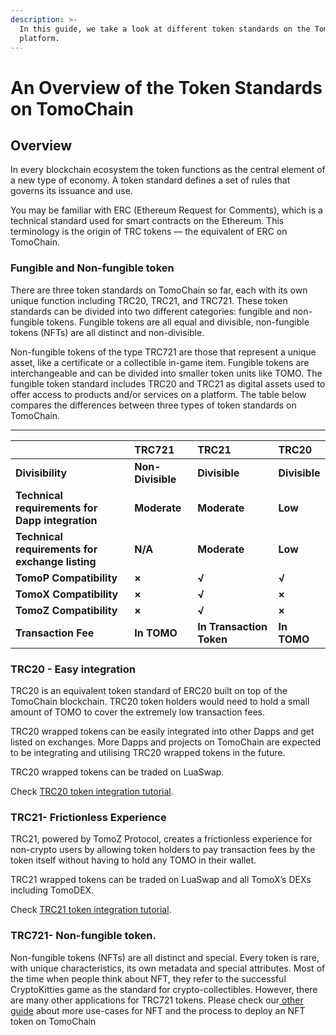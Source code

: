 ```yaml
---
description: >-
  In this guide, we take a look at different token standards on the TomoChain
  platform.
---
```


# An Overview of the Token Standards on TomoChain

## **Overview**

In every blockchain ecosystem the token functions as the central element of a new type of economy. A token standard defines a set of rules that governs its issuance and use.

You may be familiar with ERC \(Ethereum Request for Comments\), which is a technical standard used for smart contracts on the Ethereum. This terminology is the origin of TRC tokens — the equivalent of ERC on TomoChain.

### **Fungible and Non-fungible token**

There are three token standards on TomoChain so far, each with its own unique function including TRC20, TRC21, and TRC721. These token standards can be divided into two different categories: fungible and non-fungible tokens. Fungible tokens are all equal and divisible, non-fungible tokens \(NFTs\) are all distinct and non-divisible.

Non-fungible tokens of the type TRC721 are those that represent a unique asset, like a certificate or a collectible in-game item. Fungible tokens are interchangeable and can be divided into smaller token units like TOMO. The fungible token standard includes TRC20 and TRC21 as digital assets used to offer access to products and/or services on a platform. The table below compares the differences between three types of token standards on TomoChain.  
****

|  | **TRC721** | **TRC21** | **TRC20** |
| :--- | :--- | :--- | :--- |
| **Divisibility** | **Non-Divisible** | **Divisible** | **Divisible** |
| **Technical requirements for Dapp integration** | **Moderate** | **Moderate** | **Low** |
| **Technical requirements for exchange listing** | **N/A** | **Moderate** | **Low** |
| **TomoP Compatibility** | **×** | **√** | **√** |
| **TomoX Compatibility** | **×** | **√** | **×** |
| **TomoZ Compatibility** | **×** | **√** | **×** |
| **Transaction Fee** | **In TOMO** | **In Transaction Token** | **In TOMO** |

### **TRC20 - Easy integration**

TRC20 is an equivalent token standard of ERC20 built on top of the TomoChain blockchain. TRC20 token holders would need to hold a small amount of TOMO to cover the extremely low transaction fees. 

TRC20 wrapped tokens can be easily integrated into other Dapps and get listed on exchanges. More Dapps and projects on TomoChain are expected to be integrating and utilising TRC20 wrapped tokens in the future.

TRC20 wrapped tokens can be traded on LuaSwap. 

Check [TRC20 token integration tutorial](https://docs.tomochain.com/developer-guide/integration/trc20-exchange-wallet-integration). 

### **TRC21- Frictionless Experience**

TRC21, powered by TomoZ Protocol, creates a frictionless experience for non-crypto users by allowing token holders to pay transaction fees by the token itself without having to hold any TOMO in their wallet. 

TRC21 wrapped tokens can be traded on LuaSwap and all TomoX’s DEXs including TomoDEX.

Check [TRC21 token integration tutorial](https://docs.tomochain.com/developer-guide/integration/trc21-exchange-wallet-integration). 

### **TRC721- Non-fungible token.**

Non-fungible tokens \(NFTs\) are all distinct and special. Every token is rare, with unique characteristics, its own metadata and special attributes. Most of the time when people think about NFT, they refer to the successful CryptoKitties game as the standard for crypto-collectibles. However, there are many other applications for TRC721 tokens. Please check our[ other guide](https://medium.com/tomochain/how-to-deploy-nft-tokens-on-tomochain-fe476a68594d) about more use-cases for NFT and the process to deploy an NFT token on TomoChain


